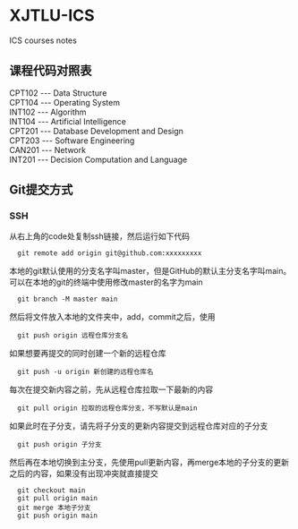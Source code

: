 # XJTLU-ICS
ICS courses notes
## 课程代码对照表
CPT102 --- Data Structure <br>
CPT104 --- Operating System <br>
INT102 --- Algorithm <br>
INT104 --- Artificial Intelligence <br>CPT201 --- Database Development and Design <br>CPT203 --- Software Engineering <br>CAN201 --- Network <br>INT201 --- Decision Computation and Language

## Git提交方式
### SSH
从右上角的code处复制ssh链接，然后运行如下代码
```git 
  git remote add origin git@github.com:xxxxxxxxx
```

本地的git默认使用的分支名字叫master，但是GitHub的默认主分支名字叫main。可以在本地的git的终端中使用修改master的名字为main
```git 
  git branch -M master main
```

然后将文件放入本地的文件夹中，add，commit之后，使用
```git
  git push origin 远程仓库分支名
```
如果想要再提交的同时创建一个新的远程仓库
```git
  git push -u origin 新创建的远程仓库名
```

每次在提交新内容之前，先从远程仓库拉取一下最新的内容
```git
  git pull origin 拉取的远程仓库分支，不写默认是main
```
如果此时在子分支，请先将子分支的更新内容提交到远程仓库对应的子分支
```git
  git push origin 子分支
```
然后再在本地切换到主分支，先使用pull更新内容，再merge本地的子分支的更新之后的内容，如果没有出现冲突就直接提交
```git
  git checkout main
  git pull origin main
  git merge 本地子分支
  git push origin main
```

